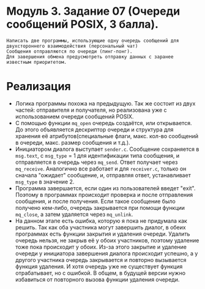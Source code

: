 # Модуль 3. Задание 07 (Очереди сообщений POSIX, 3 балла).
    Написать две программы, использующие одну очередь сообщений для двухстороннего взаимодействия (персональный чат)
    Сообщения отправляются по очереди (пинг-понг).
    Для завершения обмена предусмотреть отправку данных с заранее известным приоритетом.

# Реализация
-   Логика программы похожа на предыдущую. Так же состоит из двух частей: отправителя и получателя, но реализована уже с использованием очереди сообщений POSIX. 
-   С помощью функции `mq_open` очередь создаётся, или открывается. До этого объявляется дескриптор очереди и структура для хранения её атрибутов(специальные флаги, макс. кол-во сообщений в очереди, макс. размер сообщения и т.д.).
-   Инициатором диалога выступает `sender.c`. Сообщение сохраняется в `msg.text`, с `msg_type` = 1 для идентификации типа сообщения, и отправляется в очередь через `mq_send`. Ответ получает через `mq_receive`. Аналогично все работает и для `receiver.c`, только он сначала "ожидает" сообщение, и, отправляя ответ, устанавливает `msg_type` в значение 2.
-   Программа завершается, если один из пользователей введет "exit". Поэтому в программах происходит проверка и после отправления сообщения, и после получения. Если такое сообщение было получено кем-либо, очередь закрывается при помощи функции `mq_close`, а затем удаляется через `mq_unlink`. 
-   На данном этапе есть ошибка, которую я пока не придумала как решить. Так как оба участника могут завершить диалог, в обеих программах есть функции закрытия и удаления очереди. Удалить очередь нельзя, не закрыв её у обоих участников, поэтому удаление тоже пока происходит у обоих. Из-за этого закрытие и удаление очереди у инициатора завершения диалога происходит успешно, а у другого участника очередь закрывается и повторно вызывается функция удаления. И хотя очередь уже не существует функция отрабатывает, но с ошибкой. В общем, в будущей версии нужно избавиться от повторного вызова функции удаления очереди.